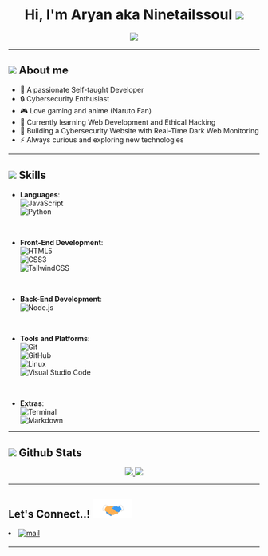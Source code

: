 <h1 align="center"><b>Hi, I'm Aryan aka Ninetailssoul</b> <img src="https://media.giphy.com/media/hvRJCLFzcasrR4ia7z/giphy.gif" width="35"></h1>  

<p align="center">
  <a href="https://github.com/DenverCoder1/readme-typing-svg">
    <img src="https://readme-typing-svg.herokuapp.com?font=Time+New+Roman&color=cyan&size=25&center=true&vCenter=true&width=600&height=100&lines=Welcome+to+My+GitHub+Profile!+👾;Self-taught+Developer,;Cybersecurity+Enthusiast,;Active+Learner,;Anime+Fan+🔥+;Always+Learning+New+Things...">
  </a>
</p>  

---

## <picture><img src="https://media.giphy.com/media/l3vR3GKJ6rAsWof7y/giphy.gif" width="50px"></picture> **About me**  

- 👾 A passionate Self-taught Developer  
- 🔒 Cybersecurity Enthusiast  
- 🎮 Love gaming and anime (Naruto Fan)  
- 🌱 Currently learning Web Development and Ethical Hacking  
- 🚀 Building a Cybersecurity Website with Real-Time Dark Web Monitoring  
- ⚡ Always curious and exploring new technologies  

---

## <img src="https://media2.giphy.com/media/QssGEmpkyEOhBCb7e1/giphy.gif?cid=ecf05e47a0n3gi1bfqntqmob8g9aid1oyj2wr3ds3mg700bl&rid=giphy.gif" width="25"><b> Skills</b>  

<p align="center">  

- **Languages**:  
  ![JavaScript](https://img.shields.io/badge/JavaScript-%23F7DF1E.svg?style=for-the-badge&logo=javascript&logoColor=black)  
  ![Python](https://img.shields.io/badge/Python-%2314354C.svg?style=for-the-badge&logo=python&logoColor=white)  

<br>   

- **Front-End Development**:  
  ![HTML5](https://img.shields.io/badge/HTML5-%23E34F26.svg?style=for-the-badge&logo=html5&logoColor=white)  
  ![CSS3](https://img.shields.io/badge/CSS3-%231572B6.svg?style=for-the-badge&logo=css3&logoColor=white)  
  ![TailwindCSS](https://img.shields.io/badge/TailwindCSS-%2338B2AC.svg?style=for-the-badge&logo=tailwind-css&logoColor=white)  

<br>  

- **Back-End Development**:  
  ![Node.js](https://img.shields.io/badge/Node.js-%23339933.svg?style=for-the-badge&logo=node.js&logoColor=white)  

<br>  

- **Tools and Platforms**:  
  ![Git](https://img.shields.io/badge/git-%23F05033.svg?style=for-the-badge&logo=git&logoColor=white)  
  ![GitHub](https://img.shields.io/badge/github-%23121011.svg?style=for-the-badge&logo=github&logoColor=white)  
  ![Linux](https://img.shields.io/badge/Linux-FCC624?style=for-the-badge&logo=linux&logoColor=black)  
  ![Visual Studio Code](https://img.shields.io/badge/VS%20Code-%23007ACC.svg?style=for-the-badge&logo=visual-studio-code&logoColor=white)  

<br>  

- **Extras**:  
  ![Terminal](https://img.shields.io/badge/Terminal-%23054020?style=for-the-badge&logo=gnu-bash&logoColor=white)  
  ![Markdown](https://img.shields.io/badge/Markdown-%23000000.svg?style=for-the-badge&logo=markdown&logoColor=white)  

</p>  

---

## <img src="https://media.giphy.com/media/iY8CRBdQXODJSCERIr/giphy.gif" width="35"><b> Github Stats </b>  

<div align="center">  
  <a href="https://github.com/ninetailssoul">  
    <img src="https://github-readme-stats.vercel.app/api?username=ninetailssoul&include_all_commits=true&count_private=true&show_icons=true&line_height=20&title_color=7A7ADB&icon_color=2234AE&text_color=D3D3D3&bg_color=0,000000,130F40" width="450"/>  
    <img src="https://github-readme-stats.vercel.app/api/top-langs?username=ninetailssoul&show_icons=true&locale=en&layout=compact&line_height=20&title_color=7A7ADB&icon_color=2234AE&text_color=D3D3D3&bg_color=0,000000,130F40" width="375"/>  
  </a>  
</div>  

---

## <b> Let's Connect..! </b><img src="https://github.com/0xAbdulKhalid/0xAbdulKhalid/raw/main/assets/mdImages/handshake.gif" width="80">  


  <li>  
    <a href="aryansinghsunil2010@gmail.com" target="_blank">  
      <img src="https://img.shields.io/badge/gmail:-%23EA4335.svg?style=for-the-badge&logo=gmail&logoColor=white" alt=mail style="margin-bottom: 5px;" />  
    </a>  
  </li>  
</ul>  
</div>  

---
 

